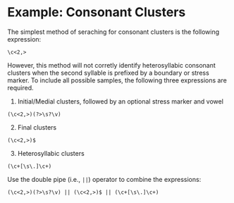 # Example: Consonant Clusters

The simplest method of seraching for consonant clusters is the following expression:

```
\c<2,>
```

However, this method will not corretly identify heterosyllabic consonant clusters when the second syllable is prefixed by a boundary or stress marker.  To include all possible samples, the following three expressions are required.

 1) Initial/Medial clusters, followed by an optional stress marker and vowel
```
(\c<2,>)(?>\s?\v)
```

 2) Final clusters
```
(\c<2,>)$
```

 3) Heterosyllabic clusters
```
(\c+[\s\.]\c+)
```

Use the double pipe (i.e., ```||```) operator to combine the expressions:

```
(\c<2,>)(?>\s?\v) || (\c<2,>)$ || (\c+[\s\.]\c+)
```
